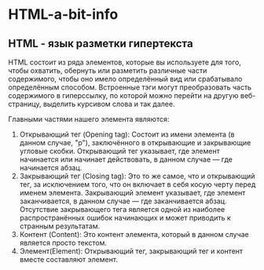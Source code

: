 # HTML-a-bit-info
## HTML - язык разметки гипертекста  
HTML состоит из ряда элементов, которые вы используете для того, чтобы охватить, обернуть или разметить различные части содержимого, чтобы оно имело определённый вид или срабатывало определённым способом. Встроенные тэги могут преобразовать часть содержимого в гиперссылку, по которой можно перейти на другую веб-страницу, выделить курсивом слова и так далее.   


Главными частями нашего элемента являются:  

1. Открывающий тег (Opening tag): Состоит из имени элемента (в данном случае, "p"), заключённого в открывающие и закрывающие угловые скобки. Открывающий тег указывает, где элемент начинается или начинает действовать, в данном случае — где начинается абзац.  
2. Закрывающий тег (Closing tag): Это то же самое, что и открывающий тег, за исключением того, что он включает в себя косую черту перед именем элемента. Закрывающий элемент указывает, где элемент заканчивается, в данном случае — где заканчивается абзац. Отсутствие закрывающего тега является одной из наиболее распространённых ошибок начинающих и может приводить к странным результатам.  
3. Контент (Content): Это контент элемента, который в данном случае является просто текстом.  
4. Элемент(Element): Открывающий тег, закрывающий тег и контент вместе составляют элемент.  

